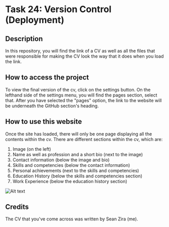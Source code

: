 # Task 24: Version Control (Deployment)

## Description
In this repository, you will find the link of a CV as well as all the files that were responsible for making the CV look the way that it does when you load the link.

## How to access the project
To view the final version of the cv, click on the settings button. On the lefthand side of the settings menu, you will find the pages section, select that. After you have selected the "pages" option, the link to the website will be underneath the GitHub section's heading.

## How to use this website
Once the site has loaded, there will only be one page displaying all the contents within the cv. There are different sections within the cv, which are:

1. Image (on the left)
2. Name as well as profession and a short bio (next to the image)
3. Contact information (below the image and bio)
4. Skills and competencies (below the contact information)
5. Personal achievements (next to the skills and competencies)
6. Education History (below the skills and competencies section)
7. Work Experience (below the education history section)

![Alt text](cv/MyCV.png)

## Credits

The CV that you've come across was written by Sean Zira (me).
